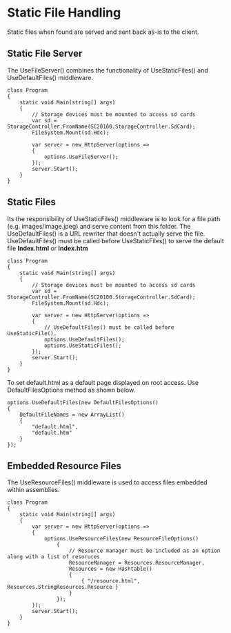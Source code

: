 # Static File Handling
Static files when found are served and sent back as-is to the client. 

## Static File Server
The UseFileServer() combines the functionality of UseStaticFiles() and UseDefaultFiles() middleware.

```CSharp
class Program
{
    static void Main(string[] args)
    {
        // Storage devices must be mounted to access sd cards
        var sd = StorageController.FromName(SC20100.StorageController.SdCard);
        FileSystem.Mount(sd.Hdc);
        
        var server = new HttpServer(options =>
        {
            options.UseFileServer();
        });
        server.Start();
    }
}
```

## Static Files

Its the responsibility of UseStaticFiles() middleware is to look for a file path (e.g. images/image.jpeg) and serve content from this folder. The UseDefaultFiles() is a URL rewriter that doesn't actually serve the file. UseDefaultFiles() must be called before UseStaticFiles() to serve the default file **Index.html** or **Index.htm**

```CSharp
class Program
{
    static void Main(string[] args)
    {
        // Storage devices must be mounted to access sd cards
        var sd = StorageController.FromName(SC20100.StorageController.SdCard);
        FileSystem.Mount(sd.Hdc);
        
        var server = new HttpServer(options =>
        {
            // UseDefaultFiles() must be called before UseStaticFile().
            options.UseDefaultFiles();
            options.UseStaticFiles();
        });
        server.Start();
    }
}
```

To set default.html as a default page displayed on root access. Use DefaultFilesOptions method as shown below.
```CSharp
options.UseDefaultFiles(new DefaultFilesOptions()
{
    DefaultFileNames = new ArrayList()
    {
        "default.html",
        "default.htm"
    }
});
```

## Embedded Resource Files

The UseResourceFiles() middleware is used to access files embedded within assemblies.

```CSharp
class Program
{    
    static void Main(string[] args)
    { 
        var server = new HttpServer(options =>
        {
            options.UseResourceFiles(new ResourceFileOptions()
                {
                    // Resource manager must be included as an option along with a list of resoruces
                    ResourceManager = Resources.ResourceManager,
                    Resources = new Hashtable()
                    {
                        { "/resource.html", Resources.StringResources.Resource }
                    }
                });
        });
        server.Start();
    }
}
```